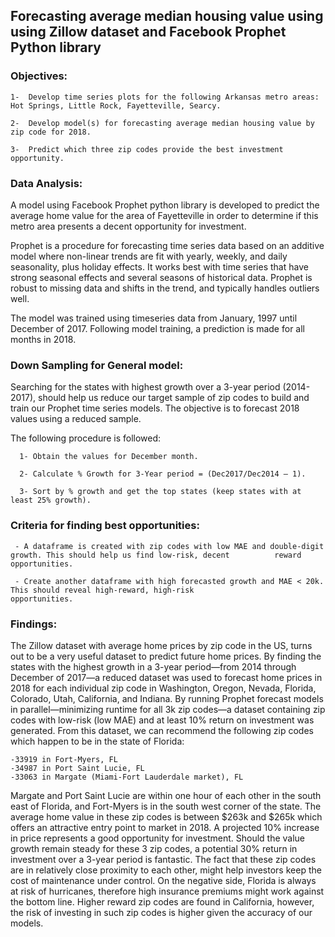 ## Forecasting average median housing value using using Zillow dataset and Facebook Prophet Python library

### Objectives:

    1-	Develop time series plots for the following Arkansas metro areas: Hot Springs, Little Rock, Fayetteville, Searcy. 
    
    2-	Develop model(s) for forecasting average median housing value by zip code for 2018.
 
    3-	Predict which three zip codes provide the best investment opportunity. 


### Data Analysis:

A model using Facebook Prophet python library is developed to predict the average home value for the area of Fayetteville in order to determine if this metro area presents a decent opportunity for investment.

Prophet is a procedure for forecasting time series data based on an additive model where non-linear trends are fit with yearly, weekly, and daily seasonality, plus holiday effects. It works best with time series that have strong seasonal effects and several seasons of historical data. Prophet is robust to missing data and shifts in the trend, and typically handles outliers well. 

The model was trained using timeseries data from January, 1997 until December of 2017. Following model training, a prediction is made for all months in 2018. 

### Down Sampling for General model:

Searching for the states with highest growth over a 3-year period (2014-2017), should help us reduce our target sample of zip codes to build and train our Prophet time series models. The objective is to forecast 2018 values using a reduced sample. 

The following procedure is followed:

      1- Obtain the values for December month.
    
      2- Calculate % Growth for 3-Year period = (Dec2017/Dec2014 – 1).
    
      3- Sort by % growth and get the top states (keep states with at least 25% growth).
    
 ### Criteria for finding best opportunities:
    
     - A dataframe is created with zip codes with low MAE and double-digit growth. This should help us find low-risk, decent          reward opportunities. 
  
     - Create another dataframe with high forecasted growth and MAE < 20k. This should reveal high-reward, high-risk                  opportunities. 
 
 ### Findings:
 
The Zillow dataset with average home prices by zip code in the US, turns out to be a very useful dataset to predict future home prices. By finding the states with the highest growth in a 3-year period—from 2014 through December of 2017—a reduced dataset was used to forecast home prices in 2018 for each individual zip code in Washington, Oregon, Nevada, Florida, Colorado, Utah, California, and Indiana. By running Prophet forecast models in parallel—minimizing runtime for all 3k zip codes—a dataset containing zip codes with low-risk (low MAE) and at least 10% return on investment was generated. From this dataset, we can recommend the following zip codes which happen to be in the state of Florida:

    -33919 in Fort-Myers, FL
    -34987 in Port Saint Lucie, FL
    -33063 in Margate (Miami-Fort Lauderdale market), FL

Margate and Port Saint Lucie are within one hour of each other in the south east of Florida, and Fort-Myers is in the south west corner of the state. The average home value in these zip codes is between $263k and $265k which offers an attractive entry point to market in 2018. A projected 10% increase in price represents a good opportunity for investment. Should the value growth remain steady for these 3 zip codes, a potential 30% return in investment over a 3-year period is fantastic. The fact that these zip codes are in relatively close proximity to each other, might help investors keep the cost of maintenance under control. On the negative side, Florida is always at risk of hurricanes, therefore high insurance premiums might work against the bottom line. Higher reward zip codes are found in California, however, the risk of investing in such zip codes is higher given the accuracy of our models. 
   

